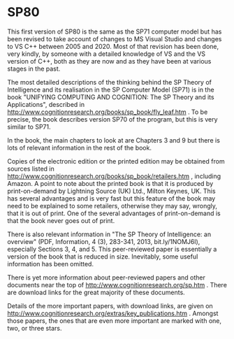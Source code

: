 # SP80
This first version of SP80 is the same as the SP71 computer model but has been revised to take account of changes to MS Visual Studio and changes to VS C++ between 2005 and 2020. Most of that revision has been done, very kindly, by someone with a detailed knowledge of VS and the VS version of C++, both as they are now and as they have been at various stages in the past.

The most detailed descriptions of the thinking behind the SP Theory of Intelligence and its realisation in the SP Computer Model (SP71) is in the book "UNIFYING COMPUTING AND COGNITION: The SP Theory and its Applications", described in http://www.cognitionresearch.org/books/sp_book/fly_leaf.htm . To be precise, the book describes version SP70 of the program, but this is very similar to SP71.

In the book, the main chapters to look at are Chapters 3 and 9 but there is lots of relevant information in the rest of the book. 

Copies of the electronic edition or the printed edition may be obtained from sources listed in http://www.cognitionresearch.org/books/sp_book/retailers.htm , including Amazon. A point to note about the printed book is that it is produced by print-on-demand by Lightning Source (UK) Ltd., Milton Keynes, UK. This has several advantages and is very fast but this feature of the book may need to be explained to some retailers, otherwise they may say, wrongly, that it is out of print. One of the several advantages of print-on-demand is that the book never goes out of print.

There is also relevant information in "The SP Theory of Intelligence: an overview" (PDF, Information, 4 (3), 283-341, 2013, bit.ly/1NOMJ6l), especially Sections 3, 4, and 5. This peer-reviewed paper is essentially a version of the book that is reduced in size. Inevitably, some useful information has been omitted.

There is yet more information about peer-reviewed papers and other documents near the top of http://www.cognitionresearch.org/sp.htm . There are download links for the great majority of these documents. 

Details of the more important papers, with download links, are given on http://www.cognitionresearch.org/extras/key_publications.htm . Amongst those papers, the ones that are even more important are marked with one, two, or three stars.
